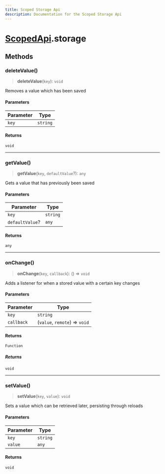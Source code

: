 ```yaml
---
title: Scoped Storage Api
description: Documentation for the Scoped Storage Api
---
```

# [ScopedApi](/api/scopedapi).storage

## Methods

### deleteValue()

> **deleteValue**(`key`): `void`

Removes a value which has been saved

#### Parameters

| Parameter | Type |
| ------ | ------ |
| `key` | `string` |

#### Returns

`void`

***

### getValue()

> **getValue**(`key`, `defaultValue`?): `any`

Gets a value that has previously been saved

#### Parameters

| Parameter | Type |
| ------ | ------ |
| `key` | `string` |
| `defaultValue`? | `any` |

#### Returns

`any`

***

### onChange()

> **onChange**(`key`, `callback`): () => `void`

Adds a listener for when a stored value with a certain key changes

#### Parameters

| Parameter | Type |
| ------ | ------ |
| `key` | `string` |
| `callback` | (`value`, `remote`) => `void` |

#### Returns

`Function`

##### Returns

`void`

***

### setValue()

> **setValue**(`key`, `value`): `void`

Sets a value which can be retrieved later, persisting through reloads

#### Parameters

| Parameter | Type |
| ------ | ------ |
| `key` | `string` |
| `value` | `any` |

#### Returns

`void`
